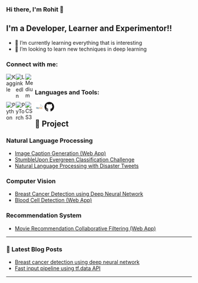 
### Hi there, I'm Rohit 👋

<!-- [![Website](https://img.shields.io/website?label=codeSTACKr.com&style=for-the-badge&url=https%3A%2F%2Fcodestackr.com)](https://codestackr.com)
[![Twitter Follow](https://img.shields.io/twitter/follow/codeSTACKr?color=1DA1F2&logo=twitter&style=for-the-badge)](https://twitter.com/intent/follow?original_referer=https%3A%2F%2Fgithub.com%2FcodeSTACKr&screen_name=codeSTACKr)
 -->
## I'm a Developer, Learner and Experimentor!!

- 🌱 I’m currently learning everything that is interesting
- 👯 I’m looking to learn new techniques in deep learning




### Connect with me:


[<img align="left" alt="Kaggle" width="26px" src="https://cdn4.iconfinder.com/data/icons/logos-and-brands/512/189_Kaggle_logo_logos-512.png" />][website]

[website]: https://www.kaggle.com/razerspeed

[<img align="left" alt="LinkedIn" width="26px" src="https://image.flaticon.com/icons/png/512/174/174857.png" />][linkedin]

[linkedin]: https://www.linkedin.com/in/rohit-kumar-a65909156/



[<img align="left" alt="Medium" width="26px" src="https://cdn1.iconfinder.com/data/icons/social-media-rounded-corners/512/Rounded_Medium3_svg-512.png" />][medium]

[medium]: https://medium.com/@razerspeed.rohit

<br />

### Languages and Tools:

[<img align="left" alt="Python" width="26px" src="https://cdn4.iconfinder.com/data/icons/logos-and-brands/512/267_Python_logo-512.png" />][python]

[python]: https://www.python.org/



[<img align="left" alt="PyTorch" width="26px" src="https://s3.us-east-2.amazonaws.com/aiworkbox/technology-images/pytorch_logo_200x200.png" />][pytorch]

[pytorch]: https://pytorch.org/

[<img align="left" alt="CSS3" width="26px" src="https://3.bp.blogspot.com/-d-nV7xJRmpw/Xo328dcAx3I/AAAAAAAAC7Q/qlqJOle6XIosJ3CGIDJ04F3Voh1iXDg0gCLcBGAsYHQ/s1600/TF_FullColor_Icon.jpg" />][tf]

[tf]: https://www.tensorflow.org/

[<img align="left" alt="MySQL" width="26px" src="https://raw.githubusercontent.com/github/explore/80688e429a7d4ef2fca1e82350fe8e3517d3494d/topics/mysql/mysql.png" />][mysql]

[mysql]: https://www.mysql.com/

[<img align="left" alt="GitHub" width="26px" src="https://raw.githubusercontent.com/github/explore/78df643247d429f6cc873026c0622819ad797942/topics/github/github.png" />][git]

[git]: https://git-scm.com/


<br />


## :book: Project

### Natural Language Processing

- [Image Caption Generation (Web App)](https://github.com/razerspeed/Image-Caption-Generation)
- [StumbleUpon Evergreen Classification Challenge](https://github.com/razerspeed/StumbleUpon-Evergreen-Classification-Challenge)
- [Natural Language Processing with Disaster Tweets](https://github.com/razerspeed/Natural-Language-Processing-with-Disaster-Tweets)



### Computer Vision

- [Breast Cancer Detection using Deep Neural Network](https://github.com/razerspeed/Breast-cancer-detection-using-deep-neural-network)
- [Blood Cell Detection (Web App)](https://github.com/razerspeed/blood_cell_detection)


### Recommendation System
- [Movie Recommendation Collaborative Filtering (Web App)](https://github.com/razerspeed/movie_recommendation_collaborative_filtering)




---

### 📕 Latest Blog Posts

<!-- BLOG-POST-LIST:START -->
- [Breast cancer detection using deep neural network](https://medium.com/analytics-vidhya/breast-cancer-detection-using-deep-neural-network-6691a472d7a7)
- [Fast input pipeline using tf.data API](https://medium.com/@razerspeed.rohit/a-guide-to-build-fast-input-pipeline-using-tf-data-api-vs-imagedatagenerator-9e537aa33b1c)
<!-- BLOG-POST-LIST:END -->



---
